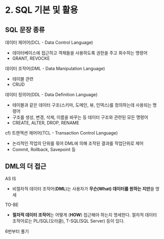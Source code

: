 # 2. SQL 기본 및 활용





## SQL 문장 종류



데이터 제어어(DCL - Data Control Language)

- 데이터베이스에 접근하고 객체들을 사용하도록 권한을 주고 회수하는 명령어
- GRANT, REVOCKE

데이터 조작어(DML - Data Manipulation Language)

- 테이블 관련
- CRUD

데이터 정의어(DDL - Data Definition Language)

- 테이블과 같은 데이터 구조(스키마, 도메인, 뷰, 인덱스)를 정의하는데 사용되는 명령어
- 구조를 생성, 변경, 삭제, 이름을 바꾸는 등 데이터 구조와 관련된 모든 명령어
- CREATE, ALTER, DROP, RENAME

cf) 트랜잭션 제어어(TCL - Transaction Control Language)

- 논리적인 작업의 단위를 묶어 DML에 의해 조작된 결과를 작업단위로 제어
- Commit, Rollback, Savepoint 등



## DML의 더 접근

AS IS 

- 비절차적 데이터 조작어(**DML**)는 사용자가 **무슨(What) 데이터를 원하는 지만**을 명세

TO-BE

- **절차적 데이터 조작어**는 어떻게 (**HOW**) 접근해야 하는지 명세한다. 절차적 데이터 조작어로는 PL/SQL(오라클), T-SQL(SQL Server) 등이 있다.



6번부터 풀기